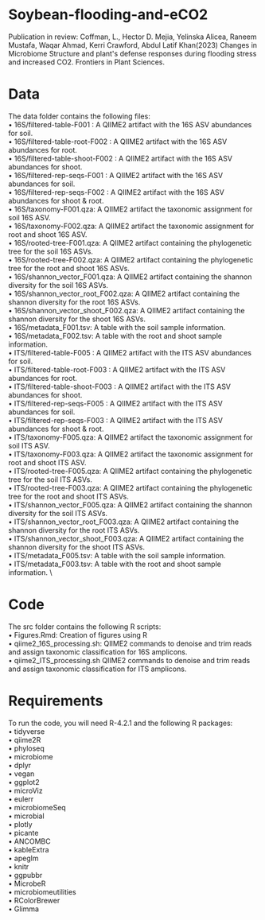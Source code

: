 # Soybean-flooding-and-eCO2
Publication in review: Coffman, L., Hector D. Mejia, Yelinska Alicea, Raneem Mustafa, Waqar Ahmad, Kerri Crawford, Abdul Latif Khan(2023) Changes in Microbiome Structure and plant's defense responses during flooding stress and increased CO2. Frontiers in Plant Sciences.

# Data 
The data folder contains the following files: \
• 16S/filtered-table-F001 : A QIIME2 artifact with the 16S ASV abundances for soil. \
• 16S/filtered-table-root-F002 : A QIIME2 artifact with the 16S ASV abundances for root. \
• 16S/filtered-table-shoot-F002 : A QIIME2 artifact with the 16S ASV abundances for shoot. \
• 16S/filtered-rep-seqs-F001 : A QIIME2 artifact with the 16S ASV abundances for soil. \
• 16S/filtered-rep-seqs-F002 : A QIIME2 artifact with the 16S ASV abundances for shoot & root. \
• 16S/taxonomy-F001.qza: A QIIME2 artifact the taxonomic assignment for soil 16S ASV. \
• 16S/taxonomy-F002.qza: A QIIME2 artifact the taxonomic assignment for root and shoot 16S ASV. \
• 16S/rooted-tree-F001.qza: A QIIME2 artifact containing the phylogenetic tree for the soil 16S ASVs. \
• 16S/rooted-tree-F002.qza: A QIIME2 artifact containing the phylogenetic tree for the root and shoot 16S ASVs. \
• 16S/shannon_vector_F001.qza: A QIIME2 artifact containing the shannon diversity for the soil 16S ASVs. \
• 16S/shannon_vector_root_F002.qza: A QIIME2 artifact containing the shannon diversity for the root 16S ASVs. \
• 16S/shannon_vector_shoot_F002.qza: A QIIME2 artifact containing the shannon diversity for the shoot 16S ASVs. \
• 16S/metadata_F001.tsv: A table with the soil sample information. \
• 16S/metadata_F002.tsv: A table with the root and shoot sample information. \
• ITS/filtered-table-F005 : A QIIME2 artifact with the ITS ASV abundances for soil. \
• ITS/filtered-table-root-F003 : A QIIME2 artifact with the ITS ASV abundances for root. \
• ITS/filtered-table-shoot-F003 : A QIIME2 artifact with the ITS ASV abundances for shoot. \
• ITS/filtered-rep-seqs-F005 : A QIIME2 artifact with the ITS ASV abundances for soil. \
• ITS/filtered-rep-seqs-F003 : A QIIME2 artifact with the ITS ASV abundances for shoot & root. \
• ITS/taxonomy-F005.qza: A QIIME2 artifact the taxonomic assignment for soil ITS ASV. \
• ITS/taxonomy-F003.qza: A QIIME2 artifact the taxonomic assignment for root and shoot ITS ASV. \
• ITS/rooted-tree-F005.qza: A QIIME2 artifact containing the phylogenetic tree for the soil ITS ASVs. \
• ITS/rooted-tree-F003.qza: A QIIME2 artifact containing the phylogenetic tree for the root and shoot ITS ASVs. \
• ITS/shannon_vector_F005.qza: A QIIME2 artifact containing the shannon diversity for the soil ITS ASVs. \
• ITS/shannon_vector_root_F003.qza: A QIIME2 artifact containing the shannon diversity for the root ITS ASVs. \
• ITS/shannon_vector_shoot_F003.qza: A QIIME2 artifact containing the shannon diversity for the shoot ITS ASVs. \
• ITS/metadata_F005.tsv: A table with the soil sample information. \
• ITS/metadata_F003.tsv: A table with the root and shoot sample information. \

# Code 
The src folder contains the following R scripts: \
• Figures.Rmd: Creation of figures using R \
• qiime2_16S_processing.sh: QIIME2 commands to denoise and trim reads and assign taxonomic classification for 16S amplicons. \
• qiime2_ITS_processing.sh QIIME2 commands to denoise and trim reads and assign taxonomic classification for ITS amplicons. 

# Requirements 
To run the code, you will need R-4.2.1 and the following R packages: \
• tidyverse \
• qiime2R \
• phyloseq \
• microbiome \
• dplyr \
• vegan \
• ggplot2 \
• microViz \
• eulerr \
• microbiomeSeq \
• microbial \
• plotly \
• picante \
• ANCOMBC \
• kableExtra \
• apeglm \
• knitr \
• ggpubbr \
• MicrobeR \
• microbiomeutilities \
• RColorBrewer \
• Glimma
